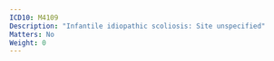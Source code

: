 ```yaml
---
ICD10: M4109
Description: "Infantile idiopathic scoliosis: Site unspecified"
Matters: No
Weight: 0
---
```


